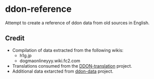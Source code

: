 # ddon-reference

Attempt to create a reference of ddon data from old sources in English.

## Credit

- Compilation of data extracted from the following wikis:
  - h1g.jp
  - dogmaonlineyyy.wiki.fc2.com
- Translations consumed from the [DDON-translation](https://github.com/Sapphiratelaemara/DDON-translation) project.
- Additional data extarcted from [ddon-data](https://github.com/ddon-research/ddon-data) project.
